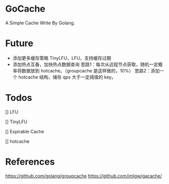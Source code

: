 # GoCache

A Simple Cache Write By Golang.

# Future

- 添加更多缓存策略 TinyLFU，LFU，支持缓存过期
- 添加热点互备，加快热点数据查询
  思路1：每次从远程节点获取，随机一定概率将数据放到 hotcache。（groupcache 是这样做的，10%）
  思路2：添加一个 hotcache 结构，储存 qps 大于一定阈值的 key。

# Todos

[] LFU

[] TinyLFU

[] Expirable Cache

[] hotcache

# References

<https://github.com/golang/groupcache>
<https://github.com/imlgw/gacache/>
